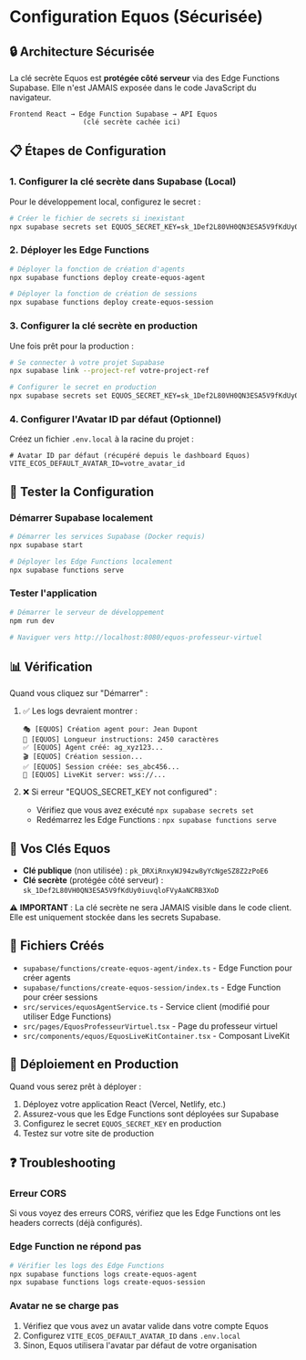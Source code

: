 # Configuration Equos (Sécurisée)

## 🔒 Architecture Sécurisée

La clé secrète Equos est **protégée côté serveur** via des Edge Functions Supabase. Elle n'est JAMAIS exposée dans le code JavaScript du navigateur.

```
Frontend React → Edge Function Supabase → API Equos
                  (clé secrète cachée ici)
```

## 📋 Étapes de Configuration

### 1. Configurer la clé secrète dans Supabase (Local)

Pour le développement local, configurez le secret :

```bash
# Créer le fichier de secrets si inexistant
npx supabase secrets set EQUOS_SECRET_KEY=sk_1Def2L80VH0QN3ESA5V9fKdUy0iuvqloFVyAaNCRB3XoD
```

### 2. Déployer les Edge Functions

```bash
# Déployer la fonction de création d'agents
npx supabase functions deploy create-equos-agent

# Déployer la fonction de création de sessions
npx supabase functions deploy create-equos-session
```

### 3. Configurer la clé secrète en production

Une fois prêt pour la production :

```bash
# Se connecter à votre projet Supabase
npx supabase link --project-ref votre-project-ref

# Configurer le secret en production
npx supabase secrets set EQUOS_SECRET_KEY=sk_1Def2L80VH0QN3ESA5V9fKdUy0iuvqloFVyAaNCRB3XoD --project-ref votre-project-ref
```

### 4. Configurer l'Avatar ID par défaut (Optionnel)

Créez un fichier `.env.local` à la racine du projet :

```env
# Avatar ID par défaut (récupéré depuis le dashboard Equos)
VITE_ECOS_DEFAULT_AVATAR_ID=votre_avatar_id
```

## 🧪 Tester la Configuration

### Démarrer Supabase localement

```bash
# Démarrer les services Supabase (Docker requis)
npx supabase start

# Déployer les Edge Functions localement
npx supabase functions serve
```

### Tester l'application

```bash
# Démarrer le serveur de développement
npm run dev

# Naviguer vers http://localhost:8080/equos-professeur-virtuel
```

## 📊 Vérification

Quand vous cliquez sur "Démarrer" :

1. ✅ Les logs devraient montrer :
   ```
   🎭 [EQUOS] Création agent pour: Jean Dupont
   📏 [EQUOS] Longueur instructions: 2450 caractères
   ✅ [EQUOS] Agent créé: ag_xyz123...
   🎬 [EQUOS] Création session...
   ✅ [EQUOS] Session créée: ses_abc456...
   🔗 [EQUOS] LiveKit server: wss://...
   ```

2. ❌ Si erreur "EQUOS_SECRET_KEY not configured" :
   - Vérifiez que vous avez exécuté `npx supabase secrets set`
   - Redémarrez les Edge Functions : `npx supabase functions serve`

## 🔑 Vos Clés Equos

- **Clé publique** (non utilisée) : `pk_DRXiRnxyWJ94zw8yYcNgeSZ8Z2zPoE6`
- **Clé secrète** (protégée côté serveur) : `sk_1Def2L80VH0QN3ESA5V9fKdUy0iuvqloFVyAaNCRB3XoD`

⚠️ **IMPORTANT** : La clé secrète ne sera JAMAIS visible dans le code client. Elle est uniquement stockée dans les secrets Supabase.

## 📁 Fichiers Créés

- `supabase/functions/create-equos-agent/index.ts` - Edge Function pour créer agents
- `supabase/functions/create-equos-session/index.ts` - Edge Function pour créer sessions
- `src/services/equosAgentService.ts` - Service client (modifié pour utiliser Edge Functions)
- `src/pages/EquosProfesseurVirtuel.tsx` - Page du professeur virtuel
- `src/components/equos/EquosLiveKitContainer.tsx` - Composant LiveKit

## 🚀 Déploiement en Production

Quand vous serez prêt à déployer :

1. Déployez votre application React (Vercel, Netlify, etc.)
2. Assurez-vous que les Edge Functions sont déployées sur Supabase
3. Configurez le secret `EQUOS_SECRET_KEY` en production
4. Testez sur votre site de production

## ❓ Troubleshooting

### Erreur CORS

Si vous voyez des erreurs CORS, vérifiez que les Edge Functions ont les headers corrects (déjà configurés).

### Edge Function ne répond pas

```bash
# Vérifier les logs des Edge Functions
npx supabase functions logs create-equos-agent
npx supabase functions logs create-equos-session
```

### Avatar ne se charge pas

1. Vérifiez que vous avez un avatar valide dans votre compte Equos
2. Configurez `VITE_ECOS_DEFAULT_AVATAR_ID` dans `.env.local`
3. Sinon, Equos utilisera l'avatar par défaut de votre organisation
